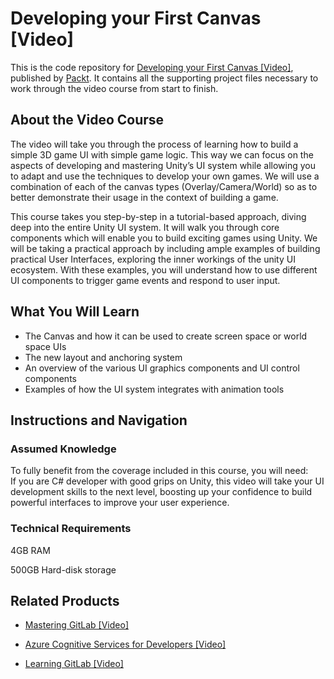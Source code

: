 # Developing your First Canvas [Video]
This is the code repository for [Developing your First Canvas [Video]](https://www.packtpub.com/game-development/developing-your-first-canvas-video?utm_source=github&utm_medium=repository&utm_campaign=9781788298551), published by [Packt](https://www.packtpub.com/?utm_source=github). It contains all the supporting project files necessary to work through the video course from start to finish.
## About the Video Course
The video will take you through the process of learning how to build a simple 3D game UI with simple game logic. This way we can focus on the aspects of developing and mastering Unity’s UI system while allowing you to adapt and use the techniques to develop your own games. We will use a combination of each of the canvas types (Overlay/Camera/World) so as to better demonstrate their usage in the context of building a game. 

This course takes you step-by-step in a tutorial-based approach, diving deep into the entire Unity UI system. It will walk you through core components which will enable you to build exciting games using Unity. We will be taking a practical approach by including ample examples of building practical User Interfaces, exploring the inner workings of the unity UI ecosystem. With these examples, you will understand how to use different UI components to trigger game events and respond to user input.

<H2>What You Will Learn</H2>
<DIV class=book-info-will-learn-text>
<UL>
<LI><SPAN id=what_you_will_learn_c class=sugar_field>The Canvas and how it can be used to create screen space or world space UIs</SPAN> 
<LI><SPAN id=what_you_will_learn_c class=sugar_field>The new layout and anchoring system</SPAN> 
<LI><SPAN id=what_you_will_learn_c class=sugar_field>An overview of the various UI graphics components and UI control components</SPAN> 
<LI><SPAN id=what_you_will_learn_c class=sugar_field>Examples of how the UI system integrates with animation tools</SPAN> </LI></UL></DIV>

## Instructions and Navigation
### Assumed Knowledge
To fully benefit from the coverage included in this course, you will need:<br/>
If you are C# developer with good grips on Unity, this video will take your UI development skills to the next level, boosting up your confidence to build powerful interfaces to improve your user experience.
### Technical Requirements
4GB RAM<br/>

500GB Hard-disk storage


## Related Products
* [Mastering GitLab [Video]](https://www.packtpub.com/networking-and-servers/mastering-gitlab-video?utm_source=github&utm_medium=repository&utm_campaign=9781789537642)

* [Azure Cognitive Services for Developers [Video]](https://www.packtpub.com/application-development/azure-cognitive-services-developers-video?utm_source=github&utm_medium=repository&utm_campaign=9781838552565)

* [Learning GitLab [Video]](https://www.packtpub.com/application-development/learning-gitlab-video?utm_source=github&utm_medium=repository&utm_campaign=9781789809169)

